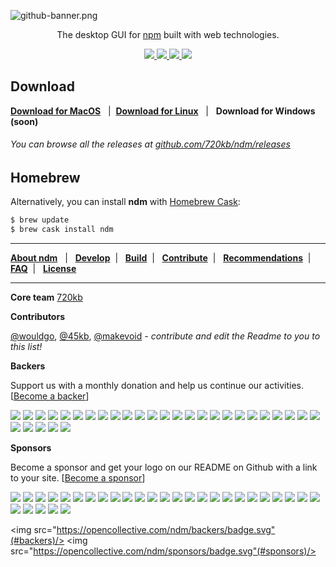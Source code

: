 ![github-banner.png](http://i.imgur.com/BDRLm0O.png)

<p align="center">
The desktop GUI for <a href="https://npmjs.com/" target="_blank">npm</a> built with web technologies.
</p>


<p align="center" style="text-align:center">
<a href="https://github.com/720kb/ndm/releases" target="_blank">
<img src="https://img.shields.io/github/release/720kb/ndm.svg"/>
</a>
<a href="https://720kb.github.io/ndm/" target="_blank">
<img src="https://img.shields.io/github/downloads/720kb/ndm/total.svg"/>
</a>
<a href="https://gitter.im/720kb/ndm" target="_blank">
<img src="https://img.shields.io/gitter/room/ndm/ndm.js.svg"/>
</a>
<img src="https://img.shields.io/travis/720kb/ndm.svg"/>
</p>

## Download
**[Download for MacOS](https://720kb.github.io/ndm#mac)**  &nbsp; | &nbsp;**[Download for Linux](https://720kb.github.io/ndm#linux)** &nbsp; | &nbsp; **Download for Windows (soon)**

###### You can browse all the releases at [github.com/720kb/ndm/releases](https://github.com/720kb/ndm/releases)



## Homebrew

Alternatively, you can install **ndm** with [Homebrew Cask](https://caskroom.github.io/):

```bash
$ brew update
$ brew cask install ndm
```
<hr>
<p align="">
<b><a href="https://github.com/720kb/ndm/blob/master/doc/ABOUT.md">About ndm</a></b> &nbsp; 
  |
  &nbsp; <b><a href="https://github.com/720kb/ndm/blob/master/doc/DEVELOP.md">Develop</a></b>&nbsp;  |
  &nbsp; <b><a href="https://github.com/720kb/ndm/blob/master/doc/BUILD.md">Build</a></b>&nbsp; 
  |
  &nbsp; <b><a href="https://github.com/720kb/ndm/blob/master/doc/CONTRIBUTE.md">Contribute</a></b>&nbsp; 
  |
  &nbsp; <b><a href="https://github.com/720kb/ndm/blob/master/doc/RECOMMENDATIONS.md">Recommendations</a></b>&nbsp; 
  |
  &nbsp; <b><a href="https://github.com/720kb/ndm/blob/master/doc/FAQ.md">FAQ</a></b>&nbsp; 
  |
  &nbsp; <b><a href="https://github.com/720kb/ndm/blob/master/LICENSE.md">License</a></b>
  </p>
<hr>

**Core team** 
[720kb](https://720kb.net) 

**Contributors** 

[@wouldgo](https://github.com/wouldgo), [@45kb](https://github.com/45kb), [@makevoid](https://github.com/makevoid) _- contribute and edit the Readme to you to this list!_

**Backers** 

Support us with a monthly donation and help us continue our activities. [[Become a backer](https://opencollective.com/ndm#backer)]

<a href="https://opencollective.com/ndm/backer/0/website" target="_blank"><img src="https://opencollective.com/ndm/backer/0/avatar.svg"></a>
<a href="https://opencollective.com/ndm/backer/1/website" target="_blank"><img src="https://opencollective.com/ndm/backer/1/avatar.svg"></a>
<a href="https://opencollective.com/ndm/backer/2/website" target="_blank"><img src="https://opencollective.com/ndm/backer/2/avatar.svg"></a>
<a href="https://opencollective.com/ndm/backer/3/website" target="_blank"><img src="https://opencollective.com/ndm/backer/3/avatar.svg"></a>
<a href="https://opencollective.com/ndm/backer/4/website" target="_blank"><img src="https://opencollective.com/ndm/backer/4/avatar.svg"></a>
<a href="https://opencollective.com/ndm/backer/5/website" target="_blank"><img src="https://opencollective.com/ndm/backer/5/avatar.svg"></a>
<a href="https://opencollective.com/ndm/backer/6/website" target="_blank"><img src="https://opencollective.com/ndm/backer/6/avatar.svg"></a>
<a href="https://opencollective.com/ndm/backer/7/website" target="_blank"><img src="https://opencollective.com/ndm/backer/7/avatar.svg"></a>
<a href="https://opencollective.com/ndm/backer/8/website" target="_blank"><img src="https://opencollective.com/ndm/backer/8/avatar.svg"></a>
<a href="https://opencollective.com/ndm/backer/9/website" target="_blank"><img src="https://opencollective.com/ndm/backer/9/avatar.svg"></a>
<a href="https://opencollective.com/ndm/backer/10/website" target="_blank"><img src="https://opencollective.com/ndm/backer/10/avatar.svg"></a>
<a href="https://opencollective.com/ndm/backer/11/website" target="_blank"><img src="https://opencollective.com/ndm/backer/11/avatar.svg"></a>
<a href="https://opencollective.com/ndm/backer/12/website" target="_blank"><img src="https://opencollective.com/ndm/backer/12/avatar.svg"></a>
<a href="https://opencollective.com/ndm/backer/13/website" target="_blank"><img src="https://opencollective.com/ndm/backer/13/avatar.svg"></a>
<a href="https://opencollective.com/ndm/backer/14/website" target="_blank"><img src="https://opencollective.com/ndm/backer/14/avatar.svg"></a>
<a href="https://opencollective.com/ndm/backer/15/website" target="_blank"><img src="https://opencollective.com/ndm/backer/15/avatar.svg"></a>
<a href="https://opencollective.com/ndm/backer/16/website" target="_blank"><img src="https://opencollective.com/ndm/backer/16/avatar.svg"></a>
<a href="https://opencollective.com/ndm/backer/17/website" target="_blank"><img src="https://opencollective.com/ndm/backer/17/avatar.svg"></a>
<a href="https://opencollective.com/ndm/backer/18/website" target="_blank"><img src="https://opencollective.com/ndm/backer/18/avatar.svg"></a>
<a href="https://opencollective.com/ndm/backer/19/website" target="_blank"><img src="https://opencollective.com/ndm/backer/19/avatar.svg"></a>
<a href="https://opencollective.com/ndm/backer/20/website" target="_blank"><img src="https://opencollective.com/ndm/backer/20/avatar.svg"></a>
<a href="https://opencollective.com/ndm/backer/21/website" target="_blank"><img src="https://opencollective.com/ndm/backer/21/avatar.svg"></a>
<a href="https://opencollective.com/ndm/backer/22/website" target="_blank"><img src="https://opencollective.com/ndm/backer/22/avatar.svg"></a>
<a href="https://opencollective.com/ndm/backer/23/website" target="_blank"><img src="https://opencollective.com/ndm/backer/23/avatar.svg"></a>
<a href="https://opencollective.com/ndm/backer/24/website" target="_blank"><img src="https://opencollective.com/ndm/backer/24/avatar.svg"></a>
<a href="https://opencollective.com/ndm/backer/25/website" target="_blank"><img src="https://opencollective.com/ndm/backer/25/avatar.svg"></a>
<a href="https://opencollective.com/ndm/backer/26/website" target="_blank"><img src="https://opencollective.com/ndm/backer/26/avatar.svg"></a>
<a href="https://opencollective.com/ndm/backer/27/website" target="_blank"><img src="https://opencollective.com/ndm/backer/27/avatar.svg"></a>
<a href="https://opencollective.com/ndm/backer/28/website" target="_blank"><img src="https://opencollective.com/ndm/backer/28/avatar.svg"></a>
<a href="https://opencollective.com/ndm/backer/29/website" target="_blank"><img src="https://opencollective.com/ndm/backer/29/avatar.svg"></a>

**Sponsors** 

Become a sponsor and get your logo on our README on Github with a link to your site. [[Become a sponsor](https://opencollective.com/ndm#sponsor)]

<a href="https://opencollective.com/ndm/sponsor/0/website" target="_blank"><img src="https://opencollective.com/ndm/sponsor/0/avatar.svg"></a>
<a href="https://opencollective.com/ndm/sponsor/1/website" target="_blank"><img src="https://opencollective.com/ndm/sponsor/1/avatar.svg"></a>
<a href="https://opencollective.com/ndm/sponsor/2/website" target="_blank"><img src="https://opencollective.com/ndm/sponsor/2/avatar.svg"></a>
<a href="https://opencollective.com/ndm/sponsor/3/website" target="_blank"><img src="https://opencollective.com/ndm/sponsor/3/avatar.svg"></a>
<a href="https://opencollective.com/ndm/sponsor/4/website" target="_blank"><img src="https://opencollective.com/ndm/sponsor/4/avatar.svg"></a>
<a href="https://opencollective.com/ndm/sponsor/5/website" target="_blank"><img src="https://opencollective.com/ndm/sponsor/5/avatar.svg"></a>
<a href="https://opencollective.com/ndm/sponsor/6/website" target="_blank"><img src="https://opencollective.com/ndm/sponsor/6/avatar.svg"></a>
<a href="https://opencollective.com/ndm/sponsor/7/website" target="_blank"><img src="https://opencollective.com/ndm/sponsor/7/avatar.svg"></a>
<a href="https://opencollective.com/ndm/sponsor/8/website" target="_blank"><img src="https://opencollective.com/ndm/sponsor/8/avatar.svg"></a>
<a href="https://opencollective.com/ndm/sponsor/9/website" target="_blank"><img src="https://opencollective.com/ndm/sponsor/9/avatar.svg"></a>
<a href="https://opencollective.com/ndm/sponsor/10/website" target="_blank"><img src="https://opencollective.com/ndm/sponsor/10/avatar.svg"></a>
<a href="https://opencollective.com/ndm/sponsor/11/website" target="_blank"><img src="https://opencollective.com/ndm/sponsor/11/avatar.svg"></a>
<a href="https://opencollective.com/ndm/sponsor/12/website" target="_blank"><img src="https://opencollective.com/ndm/sponsor/12/avatar.svg"></a>
<a href="https://opencollective.com/ndm/sponsor/13/website" target="_blank"><img src="https://opencollective.com/ndm/sponsor/13/avatar.svg"></a>
<a href="https://opencollective.com/ndm/sponsor/14/website" target="_blank"><img src="https://opencollective.com/ndm/sponsor/14/avatar.svg"></a>
<a href="https://opencollective.com/ndm/sponsor/15/website" target="_blank"><img src="https://opencollective.com/ndm/sponsor/15/avatar.svg"></a>
<a href="https://opencollective.com/ndm/sponsor/16/website" target="_blank"><img src="https://opencollective.com/ndm/sponsor/16/avatar.svg"></a>
<a href="https://opencollective.com/ndm/sponsor/17/website" target="_blank"><img src="https://opencollective.com/ndm/sponsor/17/avatar.svg"></a>
<a href="https://opencollective.com/ndm/sponsor/18/website" target="_blank"><img src="https://opencollective.com/ndm/sponsor/18/avatar.svg"></a>
<a href="https://opencollective.com/ndm/sponsor/19/website" target="_blank"><img src="https://opencollective.com/ndm/sponsor/19/avatar.svg"></a>
<a href="https://opencollective.com/ndm/sponsor/20/website" target="_blank"><img src="https://opencollective.com/ndm/sponsor/20/avatar.svg"></a>
<a href="https://opencollective.com/ndm/sponsor/21/website" target="_blank"><img src="https://opencollective.com/ndm/sponsor/21/avatar.svg"></a>
<a href="https://opencollective.com/ndm/sponsor/22/website" target="_blank"><img src="https://opencollective.com/ndm/sponsor/22/avatar.svg"></a>
<a href="https://opencollective.com/ndm/sponsor/23/website" target="_blank"><img src="https://opencollective.com/ndm/sponsor/23/avatar.svg"></a>
<a href="https://opencollective.com/ndm/sponsor/24/website" target="_blank"><img src="https://opencollective.com/ndm/sponsor/24/avatar.svg"></a>
<a href="https://opencollective.com/ndm/sponsor/25/website" target="_blank"><img src="https://opencollective.com/ndm/sponsor/25/avatar.svg"></a>
<a href="https://opencollective.com/ndm/sponsor/26/website" target="_blank"><img src="https://opencollective.com/ndm/sponsor/26/avatar.svg"></a>
<a href="https://opencollective.com/ndm/sponsor/27/website" target="_blank"><img src="https://opencollective.com/ndm/sponsor/27/avatar.svg"></a>
<a href="https://opencollective.com/ndm/sponsor/28/website" target="_blank"><img src="https://opencollective.com/ndm/sponsor/28/avatar.svg"></a>
<a href="https://opencollective.com/ndm/sponsor/29/website" target="_blank"><img src="https://opencollective.com/ndm/sponsor/29/avatar.svg"></a>

  
<img src="https://opencollective.com/ndm/backers/badge.svg"(#backers)/> 
<img src="https://opencollective.com/ndm/sponsors/badge.svg"(#sponsors)/> 
